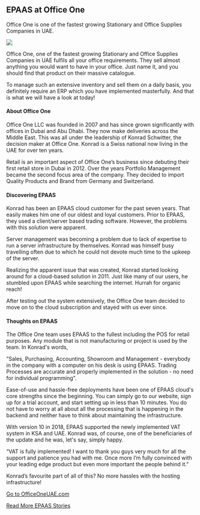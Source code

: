 <section class='top-section'>
	<h1>EPAAS at Office One</h1>
	<p class='lead'>Office One is one of the fastest growing Stationary and Office Supplies Companies in UAE.</p>
	<img class='greyscale mt-5' src='/assets/foundation/img/stories/officeone.jpg'>
</section>

Office One, one of the fastest growing Stationary and Office Supplies Companies in UAE fulfils all your office requirements. They sell almost anything you would want to have in your office. Just name it, and you should find that product on their massive catalogue.

To manage such an extensive inventory and sell them on a daily basis, you definitely require an ERP which you have implemented masterfully. And that is what we will have a look at today!

#### About Office One

Office One LLC was founded in 2007 and has since grown significantly with offices in Dubai and Abu Dhabi. They now make deliveries across the Middle East. This was all under the leadership of Konrad Schwitter, the decision maker at Office One. Konrad is a Swiss national now living in the UAE for over ten years.

Retail is an important aspect of Office One’s business since debuting their first retail store in Dubai in 2012. Over the years Portfolio Management became the second focus area of the company. They decided to import Quality Products and Brand from Germany and Switzerland.

#### Discovering EPAAS

Konrad has been an EPAAS cloud customer for the past seven years. That easily makes him one of our oldest and loyal customers. Prior to EPAAS, they used a client/server based trading software. However, the problems with this solution were apparent.

Server management was becoming a problem due to lack of expertise to run a server infrastructure by themselves. Konrad was himself busy travelling often due to which he could not devote much time to the upkeep of the server.

Realizing the apparent issue that was created, Konrad started looking around for a cloud-based solution in 2011. Just like many of our users, he stumbled upon EPAAS while searching the internet. Hurrah for organic reach!

After testing out the system extensively, the Office One team decided to move on to the cloud subscription and stayed with us ever since.

#### Thoughts on EPAAS

The Office One team uses EPAAS to the fullest including the POS for retail purposes. Any module that is not manufacturing or project is used by the team. In Konrad's words,

”Sales, Purchasing, Accounting, Showroom and Management - everybody in the company with a computer on his desk is using EPAAS. Trading Processes are accurate and properly implemented in the solution - no need for individual programming”.

Ease-of-use and hassle-free deployments have been one of EPAAS cloud's core strengths since the beginning. You can simply go to our website, sign up for a trial account, and start setting up in less than 10 minutes. You do not have to worry at all about all the processing that is happening in the backend and neither have to think about maintaining the infrastructure.

With version 10 in 2018, EPAAS supported the newly implemented VAT system in KSA and UAE. Konrad was, of course, one of the beneficiaries of the update and he was, let's say, simply happy.

“VAT is fully implemented! I want to thank you guys very much for all the support and patience you had with me. Once more I’m fully convinced with your leading edge product but even more important the people behind it.”

Konrad’s favourite part of all of this? No more hassles with the hosting infrastructure!


<section class='text-center section-padding'>
	<p><a href='https://www.officeoneuae.com/' class='btn btn-secondary btn-sm'
		target='_blank'>Go to OfficeOneUAE.com</a></p>
	<p><a class='text-muted' href='/stories'>Read More EPAAS Stories</a></p>
</section>